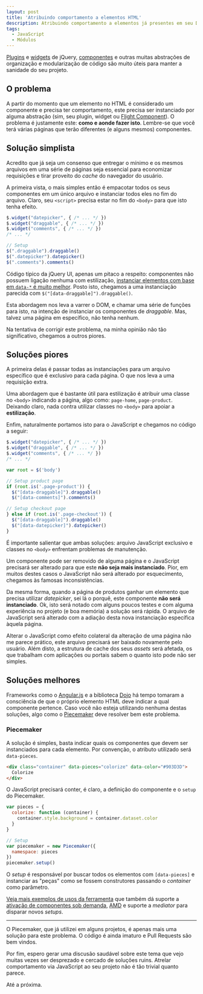 ```yaml
---
layout: post
title: 'Atribuindo comportamento a elementos HTML'
description: Atribuindo comportamento a elementos já presentes em seu DOM
tags:
  - JavaScript
  - Módulos
---
```


[Plugins](http://plugins.jquery.com) e [widgets](http://jqueryui.com) de jQuery, [componentes](http://component.io) e outras muitas abstrações de organização e modularização de código são muito úteis para manter a sanidade do seu projeto.

## O problema

A partir do momento que um elemento no HTML é considerado um componente e precisa ter comportamento, este precisa ser instanciado por alguma abstração (sim, seu plugin, widget ou [Flight Component](http://flightjs.github.io)). O problema é justamente este: **como e aonde fazer isto**. Lembre-se que você terá várias páginas que terão diferentes (e alguns mesmos) componentes.

## Solução simplista

Acredito que já seja um consenso que entregar o mínimo e os mesmos arquivos em uma série de páginas seja essencial para economizar requisições e tirar proveito do *cache* do navegador do usuário.

A primeira vista, o mais simples então é empacotar todos os seus componentes em um único arquivo e instanciar todos eles no fim do arquivo. Claro, seu `<script>` precisa estar no fim do `<body>` para que isto tenha efeito.

~~~ javascript
$.widget("datepicker", { /* ... */ })
$.widget("draggable", { /* ... */ })
$.widget("comments", { /* ... */ })
/* ... */

// Setup
$(".draggable").draggable()
$(".datepicker").datepicker()
$(".comments").comments()
~~~

Código típico da jQuery UI, apenas um pitaco a respeito: componentes não possuem ligação nenhuma com estilização, [instanciar elementos com base em `data-*` é muito melhor](http://blog.realstuffforabstractpeople.com/post/31753521367/classnames-for-styling-data-attributes-for-behavior). Posto isto, chegamos a uma instanciação parecida com `$("[data-draggable]").draggable()`.

Esta abordagem nos leva a varrer o DOM, e chamar uma série de funções para isto, na intenção de instanciar os componentes de *draggable*. Mas, talvez uma página em específico, não tenha nenhum.

Na tentativa de corrigir este problema, na minha opinião não tão significativo, chegamos a outros piores.

## Soluções piores

A primeira delas é passar todas as instanciações para um arquivo específico que é exclusivo para cada página. O que nos leva a uma requisição extra.

Uma abordagem que é bastante útil para estilização é atribuir uma classe no `<body>` indicando a página, algo como: `page-home`, `page-product`. Deixando claro, nada contra utilizar classes no `<body>` para apoiar a **estilização**.

Enfim, naturalmente portamos isto para o JavaScript e chegamos no código a seguir:

~~~ javascript
$.widget("datepicker", { /* ... */ })
$.widget("draggable", { /* ... */ })
$.widget("comments", { /* ... */ })
/* ... */

var root = $('body')

// Setup product page
if (root.is('.page-product')) {
  $("[data-draggable]").draggable()
  $("[data-comments]").comments()

// Setup checkout page
} else if (root.is('.page-checkout')) {
  $("[data-draggable]").draggable()
  $("[data-datepicker]").datepicker()
}
~~~

É importante salientar que ambas soluções: arquivo JavaScript exclusivo e classes no `<body>` enfrentam problemas de manutenção.

Um componente pode ser removido de alguma página e o JavaScript precisará ser alterado para que este **não seja mais instanciado**. Pior, em muitos destes casos o JavaScript não será alterado por esquecimento, chegamos às famosas inconsistências.

Da mesma forma, quando a página de produtos ganhar um elemento que precisa utilizar *datepicker*, sei lá o porquê, este componente **não será instanciado**. Ok, isto será notado com alguns poucos testes e com alguma experiência no projeto (e boa memória) a solução será rápida. O arquivo de JavaScript será alterado com a adiação desta nova instanciação específica àquela página.

Alterar o JavaScript como efeito colateral da alteração de uma página não me parece prático, este arquivo precisará ser baixado novamente pelo usuário. Além disto, a estrutura de cache dos seus *assets* será afetada, os que trabalham com aplicações ou portais sabem o quanto isto pode não ser simples.

## Soluções melhores

Frameworks como o [Angular.js](http://angularjs.org) e a biblioteca [Dojo](http://dojotoolkit.org/features/1.6/html5data-attributes) há tempo tomaram a consciência de que o próprio elemento HTML deve indicar a qual componente pertence. Caso você não esteja utilizando nenhuma destas soluções, algo como o [Piecemaker](https://github.com/jcemer/piecemaker) deve resolver bem este problema.

### Piecemaker

A solução é simples, basta indicar quais os componentes que devem ser instanciados para cada elemento. Por convenção, o atributo utilizado será `data-pieces`.

~~~ html
<div class="container" data-pieces="colorize" data-color="#903D3D">
  Colorize
</div>
~~~

O JavaScript precisará conter, é claro, a definição do componente e o `setup` do Piecemaker.

~~~ javascript
var pieces = {
  colorize: function (container) {
    container.style.background = container.dataset.color
  }
}

// Setup
var piecemaker = new Piecemaker({
  namespace: pieces
})
piecemaker.setup()
~~~

O *setup* é responsável por buscar todos os elementos com `[data-pieces]` e instanciar as "peças" como se fossem construtores passando o *container* como parâmetro.

[Veja mais exemplos de usos da ferramenta](http://jcemer.com/piecemaker/samples) que também dá suporte a [ativação de componentes sob demanda](http://jcemer.com/piecemaker/samples/namespace_reload), [AMD](http://jcemer.com/piecemaker/samples/amd) e suporte a *mediator* para disparar novos *setups*.

-------

O Piecemaker, que já utilizei em alguns projetos, é apenas mais uma solução para este problema. O código é ainda imaturo e Pull Requests são bem vindos.

Por fim, espero gerar uma discusão saudável sobre este tema que vejo muitas vezes ser desprezado e cercado de soluções ruins. Atrelar comportamento via JavaScript ao seu projeto não é tão trivial quanto parece.

Até a próxima.
